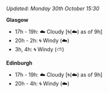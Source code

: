 *Updated: Monday 30th October 15:30*

**Glasgow**

* 17h - 19h: :cloud: Cloudy [:cyclone:(:cloud:) as of 9h]
* 20h - 2h: :cyclone: Windy (:cloud:)
* 3h, 4h: :cyclone: Windy (:partly_sunny:)

**Edinburgh**

* 17h - 19h: :cloud: Cloudy [:cyclone:(:cloud:) as of 9h]
* 20h - 4h: :cyclone: Windy (:cloud:)
